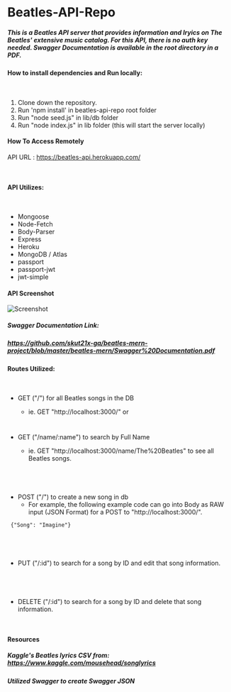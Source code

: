 # Beatles-API-Repo

 ##### This is a Beatles API server that provides information and lryics on The Beatles' extensive music catalog. For this API, there is no auth key needed. Swagger Documentation is available in the root directory in a PDF. 


#### How to install dependencies and Run locally:
​
1. Clone down the repository.
2. Run 'npm install' in beatles-api-repo root folder
3. Run "node seed.js" in lib/db folder
4. Run "node index.js" in lib folder
   (this will start the server locally)


#### How To Access Remotely

API URL : https://beatles-api.herokuapp.com/

​
#### API Utilizes:
​
- Mongoose
- Node-Fetch
- Body-Parser
- Express
- Heroku
- MongoDB / Atlas
- passport
- passport-jwt
- jwt-simple



#### API Screenshot
![Screenshot](https://github.com/skut21x-ga/beatles-mern-project/blob/master/beatles-mern/src/img/apiscreenshot.png?raw=true)

##### Swagger Documentation Link:
##### https://github.com/skut21x-ga/beatles-mern-project/blob/master/beatles-mern/Swagger%20Documentation.pdf

#### Routes Utilized:
​
- GET ("/") for all Beatles songs in the DB
  - ie. GET "http://localhost:3000/" or
  # 

- GET ("/name/:name") to search by Full Name
  - ie. GET "http://localhost:3000/name/The%20Beatles" to see all Beatles songs.
  #
​
​
- POST ("/") to create a new song in db
​
  - For example, the following example code can go into Body as RAW input (JSON Format) for a POST to "http://localhost:3000/".
​
```   
 {"Song": "Imagine"}

```
#
​
- PUT ("/:id") to search for a song by ID and edit that song information.
​
#
​
- DELETE ("/:id") to search for a song by ID and delete that song information.

​
#### Resources

##### Kaggle's Beatles lyrics CSV from: https://www.kaggle.com/mousehead/songlyrics


##### Utilized Swagger to create Swagger JSON 